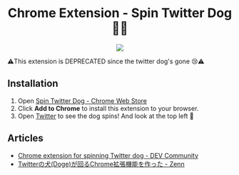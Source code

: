 <h1 align="center">Chrome Extension - Spin Twitter Dog 🐶🔁</h1>
<p align="center">
  <img src="https://user-images.githubusercontent.com/40382980/229731507-5116ce82-a72b-4822-ac73-2d5b5b00dcf2.gif" />
</p>

⚠️This extension is DEPRECATED since the twitter dog's gone 😢⚠️

## Installation
1. Open [Spin Twitter Dog - Chrome Web Store](https://chrome.google.com/webstore/detail/spin-twitter-dog/ehceiaeeekejjgjdnelbkkcccjanebno/related)
2. Click **Add to Chrome** to install this extension to your browser.
3. Open [Twitter](https://twitter.com) to see the dog spins! And look at the top left 🐶

## Articles

- [Chrome extension for spinning Twitter dog - DEV Community](https://dev.to/matoruru/chrome-extension-for-spinning-twitter-dog-3dad)
- [Twitterの犬(Doge)が回るChrome拡張機能を作った - Zenn](https://zenn.dev/matoruru/articles/4b7a9536023b9a)
